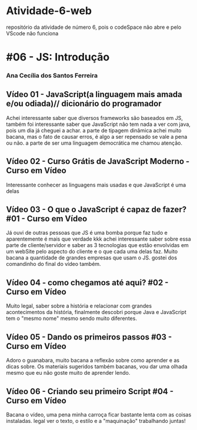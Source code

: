 # Atividade-6-web
repositório da atividade de número 6, pois o codeSpace não abre e pelo VScode não funciona

# #06 - JS: Introdução

### Ana Cecília dos Santos Ferreira

## Vídeo 01 - JavaScript(a linguagem mais amada e/ou odiada)// dicionário do programador
[comment]: <> (Coloque aqui o que você achou de interessante ou
alguma dúvida, ou o que você já sabia sobre o vídeo)

Achei interessante saber que diversos frameworks são baseados em JS, também foi interessante saber que JavaScript não tem nada a ver com java, pois um dia já cheguei a achar.
a parte de tipagem dinâmica achei muito bacana, mas o fato de causar erros, é algo a ser repensado se vale a pena ou não.
a parte de ser uma linguagem democrática me chamou atenção.

## Vídeo 02 - Curso Grátis de JavaScript Moderno - Curso em Vídeo
[comment]: <> (Coloque aqui o que você achou de interessante ou
alguma dúvida, ou o que você já sabia sobre o vídeo)

Interessante conhecer as linguagens mais usadas e que JavaScript é uma delas


## Vídeo 03 - O que o JavaScript é capaz de fazer? #01 - Curso em Vídeo
[comment]: <> (Coloque aqui o que você achou de interessante ou
alguma dúvida, ou o que você já sabia sobre o vídeo)

Já ouvi de outras pessoas que JS é uma bomba porque faz tudo e aparentemente é mais que verdade kkk
achei interessante saber sobre essa parte de cliente/servidor e saber as 3 tecnologias que estão envolvidas em um webSite pelo aspecto do cliente e o que cada uma delas faz. Muito bacana a quantidade de grandes empresas que usam o JS.
gostei dos comandinho do final do vídeo também.


## Vídeo 04 - como chegamos até aqui? #02 - Curso em Vídeo
[comment]: <> (Coloque aqui o que você achou de interessante ou
alguma dúvida, ou o que você já sabia sobre o vídeo)

Muito legal, saber sobre a história e relacionar com grandes acontecimentos da história, finalmente descobri porque Java e JavaScript tem o "mesmo nome" mesmo sendo muito diferentes.


## Vídeo 05 - Dando os primeiros passos #03 - Curso em Vídeo
[comment]: <> (Coloque aqui o que você achou de interessante ou
alguma dúvida, ou o que você já sabia sobre o vídeo)

Adoro o guanabara, muito bacana a reflexão sobre como aprender e as dicas sobre.
Os materiais sugeridos também bacanas, vou dar uma olhada mesmo que eu não goste muito de aprender lendo.

## Vídeo 06 - Criando seu primeiro Script #04 - Curso em Vídeo
[comment]: <> (Coloque aqui o que você achou de interessante ou
alguma dúvida, ou o que você já sabia sobre o vídeo)
Bacana o vídeo, uma pena minha carroça ficar bastante lenta com as coisas instaladas.
legal ver o texto, o estilo e a "maquinação" trabalhando juntas!